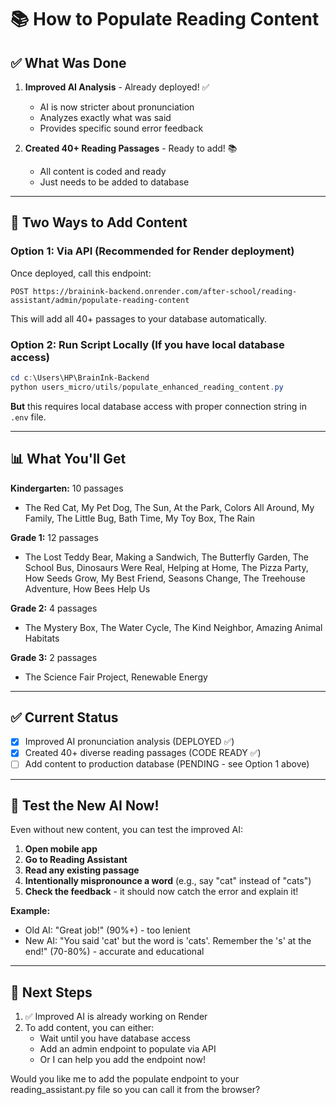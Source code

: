# 📚 How to Populate Reading Content

## ✅ What Was Done

1. **Improved AI Analysis** - Already deployed! ✅
   - AI is now stricter about pronunciation
   - Analyzes exactly what was said
   - Provides specific sound error feedback

2. **Created 40+ Reading Passages** - Ready to add! 📚
   - All content is coded and ready
   - Just needs to be added to database

---

## 🚀 Two Ways to Add Content

### **Option 1: Via API (Recommended for Render deployment)**

Once deployed, call this endpoint:

```
POST https://brainink-backend.onrender.com/after-school/reading-assistant/admin/populate-reading-content
```

This will add all 40+ passages to your database automatically.

### **Option 2: Run Script Locally (If you have local database access)**

```powershell
cd c:\Users\HP\BrainInk-Backend
python users_micro/utils/populate_enhanced_reading_content.py
```

**But** this requires local database access with proper connection string in `.env` file.

---

## 📊 What You'll Get

**Kindergarten:** 10 passages
- The Red Cat, My Pet Dog, The Sun, At the Park, Colors All Around, My Family, The Little Bug, Bath Time, My Toy Box, The Rain

**Grade 1:** 12 passages  
- The Lost Teddy Bear, Making a Sandwich, The Butterfly Garden, The School Bus, Dinosaurs Were Real, Helping at Home, The Pizza Party, How Seeds Grow, My Best Friend, Seasons Change, The Treehouse Adventure, How Bees Help Us

**Grade 2:** 4 passages
- The Mystery Box, The Water Cycle, The Kind Neighbor, Amazing Animal Habitats

**Grade 3:** 2 passages
- The Science Fair Project, Renewable Energy

---

## ✅ Current Status

- [x] Improved AI pronunciation analysis (DEPLOYED ✅)
- [x] Created 40+ diverse reading passages (CODE READY ✅)
- [ ] Add content to production database (PENDING - see Option 1 above)

---

## 🧪 Test the New AI Now!

Even without new content, you can test the improved AI:

1. **Open mobile app**
2. **Go to Reading Assistant**
3. **Read any existing passage**
4. **Intentionally mispronounce a word** (e.g., say "cat" instead of "cats")
5. **Check the feedback** - it should now catch the error and explain it!

**Example:**
- Old AI: "Great job!" (90%+) - too lenient
- New AI: "You said 'cat' but the word is 'cats'. Remember the 's' at the end!" (70-80%) - accurate and educational

---

## 📝 Next Steps

1. ✅ Improved AI is already working on Render
2. To add content, you can either:
   - Wait until you have database access
   - Add an admin endpoint to populate via API
   - Or I can help you add the endpoint now!

Would you like me to add the populate endpoint to your reading_assistant.py file so you can call it from the browser?
